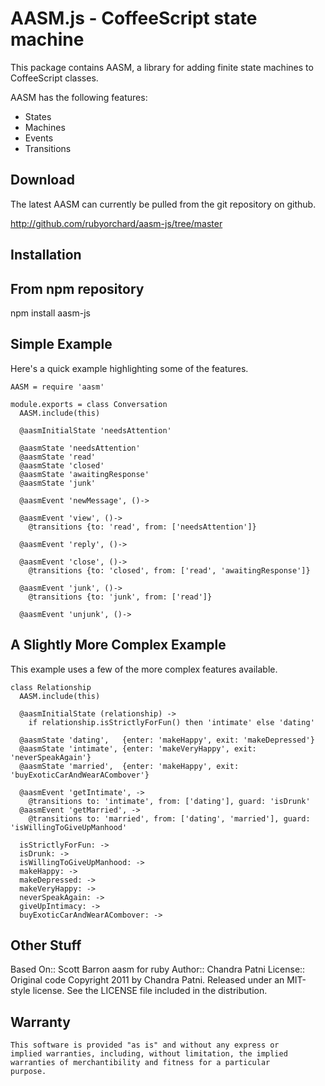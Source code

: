 AASM.js - CoffeeScript state machine
========

This package contains AASM, a library for adding finite state machines to CoffeeScript classes.

AASM has the following features:

 * States
 * Machines
 * Events
 * Transitions

Download
--------

The latest AASM can currently be pulled from the git repository on github.

  http://github.com/rubyorchard/aasm-js/tree/master


Installation
--------

From npm repository
--------

   npm install aasm-js

Simple Example
--------

Here's a quick example highlighting some of the features.

    AASM = require 'aasm'

    module.exports = class Conversation
      AASM.include(this)

      @aasmInitialState 'needsAttention'

      @aasmState 'needsAttention'
      @aasmState 'read'
      @aasmState 'closed'
      @aasmState 'awaitingResponse'
      @aasmState 'junk'

      @aasmEvent 'newMessage', ()->

      @aasmEvent 'view', ()->
        @transitions {to: 'read', from: ['needsAttention']}

      @aasmEvent 'reply', ()->

      @aasmEvent 'close', ()->
        @transitions {to: 'closed', from: ['read', 'awaitingResponse']}

      @aasmEvent 'junk', ()->
        @transitions {to: 'junk', from: ['read']}

      @aasmEvent 'unjunk', ()->


A Slightly More Complex Example
--------

This example uses a few of the more complex features available.

    class Relationship
      AASM.include(this)

      @aasmInitialState (relationship) ->
        if relationship.isStrictlyForFun() then 'intimate' else 'dating'

      @aasmState 'dating',   {enter: 'makeHappy', exit: 'makeDepressed'}
      @aasmState 'intimate', {enter: 'makeVeryHappy', exit: 'neverSpeakAgain'}
      @aasmState 'married',  {enter: 'makeHappy', exit: 'buyExoticCarAndWearACombover'}

      @aasmEvent 'getIntimate', ->
        @transitions to: 'intimate', from: ['dating'], guard: 'isDrunk'
      @aasmEvent 'getMarried', ->
        @transitions to: 'married', from: ['dating', 'married'], guard: 'isWillingToGiveUpManhood'

      isStrictlyForFun: ->
      isDrunk: ->
      isWillingToGiveUpManhood: ->
      makeHappy: ->
      makeDepressed: ->
      makeVeryHappy: ->
      neverSpeakAgain: ->
      giveUpIntimacy: ->
      buyExoticCarAndWearACombover: ->

Other Stuff
--------

  Based On:: Scott Barron aasm for ruby
  Author::  Chandra Patni
  License:: Original code Copyright 2011 by Chandra Patni.
          Released under an MIT-style license.  See the LICENSE  file
          included in the distribution.

Warranty
--------

    This software is provided "as is" and without any express or
    implied warranties, including, without limitation, the implied
    warranties of merchantibility and fitness for a particular
    purpose.